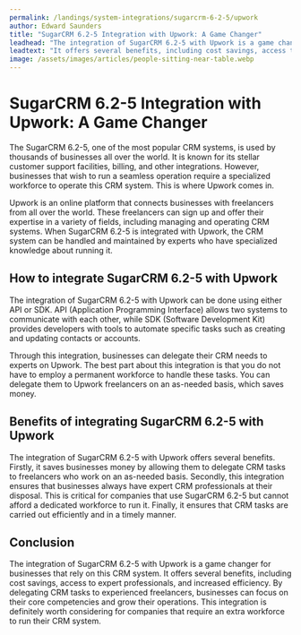 ```yaml
---
permalink: /landings/system-integrations/sugarcrm-6-2-5/upwork
author: Edward Saunders
title: "SugarCRM 6.2-5 Integration with Upwork: A Game Changer"
leadhead: "The integration of SugarCRM 6.2-5 with Upwork is a game changer for businesses that rely on this CRM system"
leadtext: "It offers several benefits, including cost savings, access to expert professionals, and increased efficiency. By delegating CRM tasks to experienced freelancers, businesses can focus on their core competencies and grow their operations. This integration is definitely worth considering for companies that require an extra workforce to run their CRM system."
image: /assets/images/articles/people-sitting-near-table.webp
---
```

<div class="arttext">	<h1>SugarCRM 6.2-5 Integration with Upwork: A Game Changer</h1>
	<p>The SugarCRM 6.2-5, one of the most popular CRM systems, is used by thousands of businesses all over the world. It is known for its stellar customer support facilities, billing, and other integrations. However, businesses that wish to run a seamless operation require a specialized workforce to operate this CRM system. This is where Upwork comes in.</p>
	<p>Upwork is an online platform that connects businesses with freelancers from all over the world. These freelancers can sign up and offer their expertise in a variety of fields, including managing and operating CRM systems. When SugarCRM 6.2-5 is integrated with Upwork, the CRM system can be handled and maintained by experts who have specialized knowledge about running it.</p>
	<h2>How to integrate SugarCRM 6.2-5 with Upwork</h2>
	<p>The integration of SugarCRM 6.2-5 with Upwork can be done using either API or SDK. API (Application Programming Interface) allows two systems to communicate with each other, while SDK (Software Development Kit) provides developers with tools to automate specific tasks such as creating and updating contacts or accounts.</p>
	<p>Through this integration, businesses can delegate their CRM needs to experts on Upwork. The best part about this integration is that you do not have to employ a permanent workforce to handle these tasks. You can delegate them to Upwork freelancers on an as-needed basis, which saves money.</p>
	<h2>Benefits of integrating SugarCRM 6.2-5 with Upwork</h2>
	<p>The integration of SugarCRM 6.2-5 with Upwork offers several benefits. Firstly, it saves businesses money by allowing them to delegate CRM tasks to freelancers who work on an as-needed basis. Secondly, this integration ensures that businesses always have expert CRM professionals at their disposal. This is critical for companies that use SugarCRM 6.2-5 but cannot afford a dedicated workforce to run it. Finally, it ensures that CRM tasks are carried out efficiently and in a timely manner.</p>
	<h2>Conclusion</h2>
	<p>The integration of SugarCRM 6.2-5 with Upwork is a game changer for businesses that rely on this CRM system. It offers several benefits, including cost savings, access to expert professionals, and increased efficiency. By delegating CRM tasks to experienced freelancers, businesses can focus on their core competencies and grow their operations. This integration is definitely worth considering for companies that require an extra workforce to run their CRM system.</p>
</div>